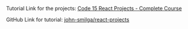 Tutorial Link for the projects:
[Code 15 React Projects - Complete Course](https://youtu.be/a_7Z7C_JCyo)

GitHub Link for tutorial:
[john-smilga/react-projects](https://github.com/john-smilga/react-projects)